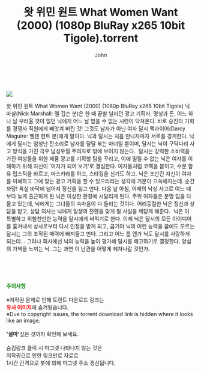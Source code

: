 ﻿---
layout: post
title:  "    왓 위민 원트 What Women Want (2000) (1080p BluRay x265 10bit Tigole).torrent"
author: John
categories: [ 영화 ]
tags: [  ]
image: https://torrentrj55.com/uploadfile/full/5c27732384d28992d1735f4c4b10c9e2e08ae4bd.jpg 
description: "    왓 위민 원트 What Women Want (2000) (1080p BluRay x265 10bit Tigole) torrent 정보 공유"
toc: true
toc_sticky: true
---

<br>
<p><img src="https://torrentrj55.com/uploadfile/full/5c27732384d28992d1735f4c4b10c9e2e08ae4bd.jpg"/></p>
 왓 위민 원트 What Women Want (2000) (1080p BluRay x265 10bit Tigole) 닉 마샬(Nick Marshall: 멜 깁슨 분)은 한 때 끝발 날리던 광고 기획자. 명성과 돈, 어느 하나 남 부러울 것이 없던 닉에게 어느 날 믿을 수 없는 시련이 닥쳐온다. 바로 승진의 기회를 경쟁사 직원에게 빼앗겨 버린 것! 그것도 남자가 아닌 여자 달시 맥과이어(Darcy Maguire: 헬렌 헌트 분)에게 말이다. 닉과 달시는 처음 만나자마자 서로를 경계한다. 닉에게 달시는 엄청난 잔소리로 남자를 달달 볶는 마녀일 뿐이며, 달시는 닉이 구닥다리 사고 방식을 가진 극우 남성우월 주의자로 밖에 보이지 않는다.  달시는 강력한 소비력을 가진 여성들을 위한 제품 광고를 기획할 팀을 꾸리고, 이에 밀릴 수 없는 닉은 여자를 이해하기 위해 자신이 '여자가 되어 보기'로 결심한다. 여자들처럼 코팩을 붙이고, 수분 함유 립스틱을 바르고, 마스카라를 하고, 스타킹을 신기도 하고. 닉은 조만간 자신이 여자를 이해하고 그에 맞는 광고 기획을 할 수 있으리라는 생각에 기분이 으쓱해지는데. 순간 꽈당! 욕실 바닥에 넘어져 정신을 잃고 만다. 다음 날 아침, 어제의 낙상 사고로 여느 때보다 늦게 출근하게 된 닉은 이상한 환청에 시달리게 된다. 주위 여자들은 분명 입을 다물고 있는데, 닉에게는 그녀들의 속마음이 다 들리는 것이다. 어리둥절한 닉은 정신과 상담을 받고, 상담 의사는 닉에게 일생의 전환을 맞게 될 사실을 깨닫게 해준다.  닉은 이 특별하고 위험천만한 능력을 달시에게 써먹기로 한다. 이제 닉은 달시의 모든 아이디어를 훔쳐내서 상사로부터 다시 인정을 받게 되고, 급기야 닉의 이런 능력을 꿈에도 모르는 달시는 그의 조작된 매력에 빠져들고 만다. 그리고 어느 틈 엔가 닉도 달시를 사랑하게 되는데... 그러나 회사에선 닉의 능력을 높이 평가해 달시를 해고하기로 결정한다. 양심의 가책을 느끼는 닉. 그는 과연 이 난관을 어떻게 헤쳐나갈 것인가. 
    
<br><br><br>
<p data-ke-size="size16"><b><span style="color: green;">주의사항</span></b><br /><br />※저작권 문제로 인해 토렌트 다운로드 링크는<br /><b><span style="color: red;">유사 이미지</span></b>에 숨겨뒀습니다.<br />※Due to copyright issues, the torrent download link is hidden where it looks like an image.<br /><br /><b>'설마'</b>싶은 것까지 확인해 보세요.<br /><br />숨김링크 클릭 시 마그넷 나타나지 않는 것은<br />저작권으로 인한 링크만료 자료로<br />1시간 간격으로 봇에 의해 마그넷 주소 갱신됩니다.</p>
